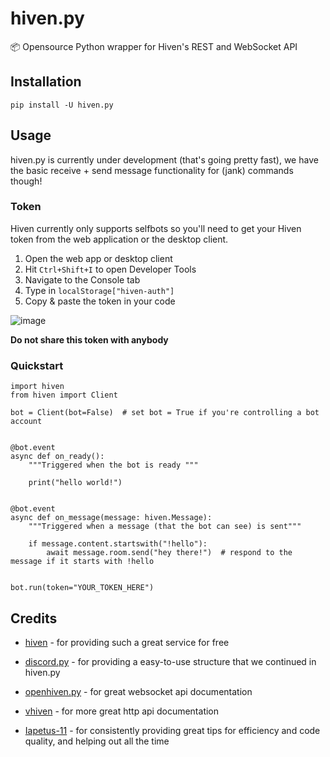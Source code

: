 # hiven.py
📦 Opensource Python wrapper for Hiven's REST and WebSocket API

## Installation
```
pip install -U hiven.py
```

## Usage
hiven.py is currently under development (that's going pretty fast), we have the basic receive + send message functionality for (jank) commands though!

### Token
Hiven currently only supports selfbots so you'll need to get your Hiven token from the web application or the desktop client.
1. Open the web app or desktop client
2. Hit ``Ctrl+Shift+I`` to open Developer Tools
3. Navigate to the Console tab
4. Type in ``localStorage["hiven-auth"]``
5. Copy & paste the token in your code

![image](https://user-images.githubusercontent.com/46242684/131377552-1faefc2e-9f1b-4b66-913a-37c29bb7246a.png)

**Do not share this token with anybody**

### Quickstart
```
import hiven
from hiven import Client

bot = Client(bot=False)  # set bot = True if you're controlling a bot account


@bot.event
async def on_ready():
    """Triggered when the bot is ready """
    
    print("hello world!")


@bot.event
async def on_message(message: hiven.Message):
    """Triggered when a message (that the bot can see) is sent"""

    if message.content.startswith("!hello"):
        await message.room.send("hey there!")  # respond to the message if it starts with !hello


bot.run(token="YOUR_TOKEN_HERE")
```

## Credits

- [hiven](https://hiven.io) - for providing such a great service for free
- [discord.py](https://github.com/Rapptz/discord.py) - for providing a easy-to-use structure that we continued in hiven.py
- [openhiven.py](https://github.com/Luna-Klatzer/openhiven.py) - for great websocket api documentation
- [vhiven](https://github.com/insberr/vhiven) - for more great http api documentation

- [Iapetus-11](https://github.com/Iapetus-11) - for consistently providing great tips for efficiency and code quality, and helping out all the time
